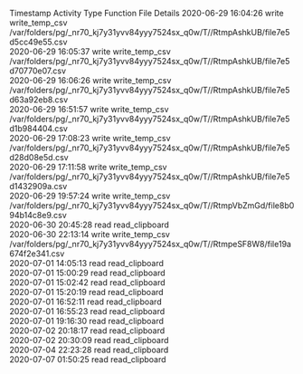 Timestamp	Activity Type	Function	File	Details
2020-06-29 16:04:26	write	write_temp_csv	/var/folders/pg/_nr70_kj7y31yvv84yyy7524sx_q0w/T//RtmpAshkUB/file7e5d5cc49e55.csv	
2020-06-29 16:05:37	write	write_temp_csv	/var/folders/pg/_nr70_kj7y31yvv84yyy7524sx_q0w/T//RtmpAshkUB/file7e5d70770e07.csv	
2020-06-29 16:06:26	write	write_temp_csv	/var/folders/pg/_nr70_kj7y31yvv84yyy7524sx_q0w/T//RtmpAshkUB/file7e5d63a92eb8.csv	
2020-06-29 16:51:57	write	write_temp_csv	/var/folders/pg/_nr70_kj7y31yvv84yyy7524sx_q0w/T//RtmpAshkUB/file7e5d1b984404.csv	
2020-06-29 17:08:23	write	write_temp_csv	/var/folders/pg/_nr70_kj7y31yvv84yyy7524sx_q0w/T//RtmpAshkUB/file7e5d28d08e5d.csv	
2020-06-29 17:11:58	write	write_temp_csv	/var/folders/pg/_nr70_kj7y31yvv84yyy7524sx_q0w/T//RtmpAshkUB/file7e5d1432909a.csv	
2020-06-29 19:57:24	write	write_temp_csv	/var/folders/pg/_nr70_kj7y31yvv84yyy7524sx_q0w/T//RtmpVbZmGd/file8b094b14c8e9.csv	
2020-06-30 20:45:28	read	read_clipboard		
2020-06-30 22:13:14	write	write_temp_csv	/var/folders/pg/_nr70_kj7y31yvv84yyy7524sx_q0w/T//RtmpeSF8W8/file19a674f2e341.csv	
2020-07-01 14:05:13	read	read_clipboard		
2020-07-01 15:00:29	read	read_clipboard		
2020-07-01 15:02:42	read	read_clipboard		
2020-07-01 15:20:19	read	read_clipboard		
2020-07-01 16:52:11	read	read_clipboard		
2020-07-01 16:55:23	read	read_clipboard		
2020-07-01 19:16:30	read	read_clipboard		
2020-07-02 20:18:17	read	read_clipboard		
2020-07-02 20:30:09	read	read_clipboard		
2020-07-04 22:23:28	read	read_clipboard		
2020-07-07 01:50:25	read	read_clipboard		
